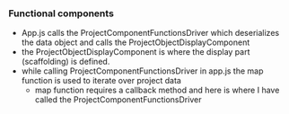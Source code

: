 ### Functional components
- App.js calls the ProjectComponentFunctionsDriver which deserializes the data object and calls the ProjectObjectDisplayComponent
- the ProjectObjectDisplayComponent is where the display part (scaffolding) is defined.
- while calling ProjectComponentFunctionsDriver in app.js the map function is used to iterate over project data
    - map function requires a callback method and here is where I have called the ProjectComponentFunctionsDriver